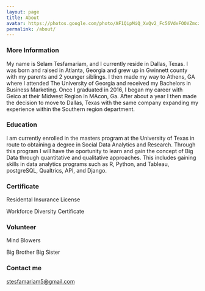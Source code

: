 ```yaml
---
layout: page
title: About
avatar: https://photos.google.com/photo/AF1QipMiQ_XvQv2_Fc56VdxFOOVZmcz6lDPhRx5YLVtD
permalink: /about/
---
```


### More Information

My name is Selam Tesfamariam, and I currently reside in Dallas, Texas. I was born and raised in Atlanta, Georgia and grew up in Gwinnett county with my parents and 2 younger siblings. I then made my way to Athens, GA where I attended The University of Georgia and received my Bachelors in Business Marketing. Once I graduated in 2016, I began my career with Geico at their Midwest Region in MAcon, Ga. After about a year I then made the decision to move to Dallas, Texas with the same company expanding my experience within the Southern region department.

### Education
I am currently enrolled in the masters program at the University of Texas in route to obtaining a degree in Social Data Analytics and Research. Through this program I will have the oportunity to learn and gain the concept of Big Data through quantitative and qualitative approaches. This includes gaining skills in data analytics programs such as R, Python, and Tableau, postgreSQL, Qualtrics, API, and Django. 

### Certificate
Residental Insurance License

Workforce Diversity Certificate

### Volunteer
Mind Blowers

Big Brother Big Sister

### Contact me

[stesfamariam5@gmail.com](mailto:stesfamariam5@gmail.com)
